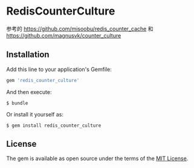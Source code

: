 # RedisCounterCulture

参考的 https://github.com/misoobu/redis_counter_cache 和 https://github.com/magnusvk/counter_culture


## Installation

Add this line to your application's Gemfile:

```ruby
gem 'redis_counter_culture'
```

And then execute:

    $ bundle

Or install it yourself as:

    $ gem install redis_counter_culture

## License

The gem is available as open source under the terms of the [MIT License](https://opensource.org/licenses/MIT).
